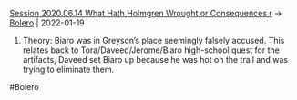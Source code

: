 ---
---

[Session 2020.06.14 What Hath Holmgren Wrought or Consequences r](TheWik-main/sessions/notes_matteo_brianedit/Session%202020.06.14%20What%20Hath%20Holmgren%20Wrought%20or%20Consequences%20r.md) -> [Bolero](TheWik-main/people/Bolero.md) | 2022-01-19
1. Theory:
     Biaro was in Greyson’s place seemingly falsely accused. This relates back to Tora/Daveed/Jerome/Biaro high-school quest for the artifacts, Daveed set Biaro up because he was hot on the trail and was trying to eliminate them.

#Bolero 